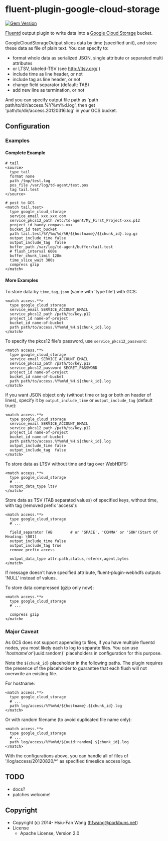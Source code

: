 # fluent-plugin-google-cloud-storage

[![Gem Version](https://badge.fury.io/rb/fluent-plugin-google-cloud-storage.svg)](https://badge.fury.io/rb/fluent-plugin-google-cloud-storage)

[Fluentd](http://fluentd.org/) output plugin to write data into a [Google Cloud
Storage](https://cloud.google.com/storage/) bucket.

GoogleCloudStorageOutput slices data by time (specified unit), and store these
data as file of plain text. You can specify to:

* format whole data as serialized JSON, single attribute or separated multi attributes
* or LTSV, labeled-TSV (see http://ltsv.org/ )
* include time as line header, or not
* include tag as line header, or not
* change field separator (default: TAB)
* add new line as termination, or not

And you can specify output file path as 'path path/to/dir/access.%Y%m%d.log', then get 'path/to/dir/access.20120316.log' in your GCS bucket.

## Configuration

### Examples

#### Complete Example

    # tail
    <source>
      type tail
      format none
      path /tmp/test.log
      pos_file /var/log/td-agent/test.pos
      tag tail.test
    </source>

    # post to GCS
    <match tail.test>
      type google_cloud_storage
      service_email xxx.xxx.com
      service_pkcs12_path /etc/td-agent/My_First_Project-xxx.p12
      project_id handy-compass-xxx
      bucket_id test_bucket
      path tail.test/%Y/%m/%d/%H/${hostname}/${chunk_id}.log.gz
      output_include_time false
      output_include_tag  false
      buffer_path /var/log/td-agent/buffer/tail.test
      # flush_interval 600s
      buffer_chunk_limit 128m
      time_slice_wait 300s
      compress gzip
    </match>

#### More Examples

To store data by `time,tag,json` (same with 'type file') with GCS:

    <match access.**>
      type google_cloud_storage
      service_email SERVICE_ACCOUNT_EMAIL
      service_pkcs12_path /path/to/key.p12
      project_id name-of-project
      bucket_id name-of-bucket
      path path/to/access.%Y%m%d_%H.${chunk_id}.log
    </match>

To specify the pkcs12 file's password, use `service_pkcs12_password`:

    <match access.**>
      type google_cloud_storage
      service_email SERVICE_ACCOUNT_EMAIL
      service_pkcs12_path /path/to/key.p12
      service_pkcs12_password SECRET_PASSWORD
      project_id name-of-project
      bucket_id name-of-bucket
      path path/to/access.%Y%m%d_%H.${chunk_id}.log
    </match>

If you want JSON object only (without time or tag or both on header of lines), specify it by `output_include_time` or `output_include_tag` (default true):

    <match access.**>
      type google_cloud_storage
      service_email SERVICE_ACCOUNT_EMAIL
      service_pkcs12_path /path/to/key.p12
      project_id name-of-project
      bucket_id name-of-bucket
      path path/to/access.%Y%m%d_%H.${chunk_id}.log
      output_include_time false
      output_include_tag  false
    </match>

To store data as LTSV without time and tag over WebHDFS:

    <match access.**>
      type google_cloud_storage
      # ...
      output_data_type ltsv
    </match>

Store data as TSV (TAB separated values) of specified keys, without time, with tag (removed prefix 'access'):

    <match access.**>
      type google_cloud_storage
      # ...

      field_separator TAB        # or 'SPACE', 'COMMA' or 'SOH'(Start Of Heading: \001)
      output_include_time false
      output_include_tag true
      remove_prefix access

      output_data_type attr:path,status,referer,agent,bytes
    </match>

If message doesn't have specified attribute, fluent-plugin-webhdfs outputs 'NULL' instead of values.

To store data compressed (gzip only now):

    <match access.**>
      type google_cloud_storage
      # ...

      compress gzip
    </match>

### Major Caveat

As GCS does not support appending to files, if you have multiple fluentd nodes,
you most likely each to log to separate files. You can use '${hostname}' or
'${uuid:random}' placeholders in configuration for this purpose.

Note the `${chunk_id}` placeholder in the following paths. The plugin requires the presence
of the placeholder to guarantee that each flush will not overwrite an existing
file.

For hostname:

    <match access.**>
      type google_cloud_storage
      # ...
      path log/access/%Y%m%d/${hostname}.${chunk_id}.log
    </match>

Or with random filename (to avoid duplicated file name only):

    <match access.**>
      type google_cloud_storage
      # ...
      path log/access/%Y%m%d/${uuid:random}.${chunk_id}.log
    </match>

With the configurations above, you can handle all of files of
'/log/access/20120820/*' as specified timeslice access logs.

## TODO

* docs?
* patches welcome!

## Copyright

* Copyright (c) 2014- Hsiu-Fan Wang (hfwang@porkbuns.net)
* License
  * Apache License, Version 2.0
